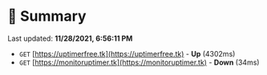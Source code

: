 # 📖 Summary
Last updated: **11/28/2021, 6:56:11 PM**

- `GET` [https://uptimerfree.tk](https://uptimerfree.tk) - **Up** (4302ms)
- `GET` [https://monitoruptimer.tk](https://monitoruptimer.tk) - **Down** (34ms)
